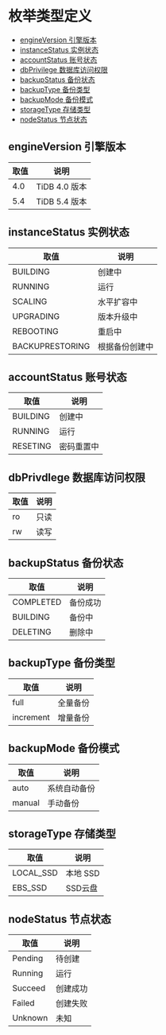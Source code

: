 # 枚举类型定义

- [engineVersion 引擎版本](engineversion-引擎版本#engineversion)
- [instanceStatus 实例状态](instancestatus-实例状态#instancestatus)
- [accountStatus 账号状态](accountStatus-账号状态#accountStatus)
- [dbPrivilege 数据库访问权限](dbPrivilege-数据库访问权限#dbPrivilege)
- [backupStatus 备份状态](backupStatus-备份状态#backupStatus)
- [backupType 备份类型](backupType-备份类型#backupType)
- [backupMode 备份模式](backupMode-备份模式#backupMode)
- [storageType 存储类型](storagetype-存储类型#storagetype)
- [nodeStatus 节点状态](nodeStatus-节点状态#nodeStatus)

## engineVersion 引擎版本
<div id="engineVersion"></div>

|取值|说明|
|-|-|
|4.0|TiDB 4.0 版本|
|5.4|TiDB 5.4 版本|

## instanceStatus 实例状态
<div id="instanceStatus"></div>

|取值|说明|
|-|-|
|BUILDING|创建中|
|RUNNING|运行|
|SCALING|水平扩容中|
|UPGRADING |版本升级中|
|REBOOTING|重启中|
|BACKUPRESTORING|根据备份创建中|


## accountStatus 账号状态
<div id="accountStatus"></div>

|取值|说明|
|-|-|
|BUILDING|创建中|
|RUNNING|运行|
|RESETING|密码重置中|

## dbPrivdlege 数据库访问权限
<div id="dbPrivdlege"></div>

|取值|说明|
|-|-|
|ro|只读|
|rw|读写|

## backupStatus 备份状态
<div id="backupStatus"></div>

|取值|说明|
|-|-|
|COMPLETED|备份成功|
|BUILDING|备份中|
|DELETING|删除中|

## backupType 备份类型
<div id="backupType"></div>

|取值|说明|
|-|-|
|full|全量备份|
|increment|增量备份|

## backupMode 备份模式
<div id="backupMode"></div>

|取值|说明|
|-|-|
|auto|系统自动备份|
|manual|手动备份|

## storageType 存储类型 
<div id="storageType"></div>

|取值|说明|
|-|-|
|LOCAL_SSD|本地 SSD|
|EBS_SSD|SSD云盘|


## nodeStatus 节点状态
<div id="nodeStatus"></div>

|取值|说明|
|-|-|
|Pending|待创建|
|Running|运行|
|Succeed|创建成功|
|Failed|创建失败|
|Unknown|未知|
